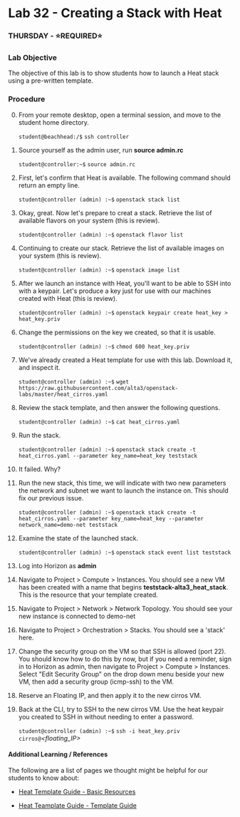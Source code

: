 # Lab 32 - Creating a Stack with Heat

### THURSDAY - &#x2B50;REQUIRED&#x2B50;

### Lab Objective

The objective of this lab is to show students how to launch a Heat stack using a pre-written template.

### Procedure

0. From your remote desktop, open a terminal session, and move to the student home directory.

    `student@beachhead:/$` `ssh controller`

0. Source yourself as the admin user, run **source admin.rc**

    `student@controller:~$` `source admin.rc`

0. First, let's confirm that Heat is available. The following command should return an empty line.

    `student@controller (admin) :~$` `openstack stack list`

0. Okay, great. Now let's prepare to creat a stack. Retrieve the list of available flavors on your system (this is review).

    `student@controller (admin) :~$` `openstack flavor list`
    
0. Continuing to create our stack. Retrieve the list of available images on your system (this is review).

    `student@controller (admin) :~$` `openstack image list`
    
0. After we launch an instance with Heat, you'll want to be able to SSH into with a keypair. Let's produce a key just for use with our machines created with Heat (this is review).

    `student@controller (admin) :~$` `openstack keypair create heat_key > heat_key.priv`
    
0. Change the permissions on the key we created, so that it is usable.

    `student@controller (admin) :~$` `chmod 600 heat_key.priv`

0. We've already created a Heat template for use with this lab. Download it, and inspect it.

    `student@controller (admin) :~$` `wget https://raw.githubusercontent.com/alta3/openstack-labs/master/heat_cirros.yaml`

0. Review the stack template, and then answer the following questions.

    `student@controller (admin) :~$` `cat heat_cirros.yaml`

0. Run the stack.
 
    `student@controller (admin) :~$` `openstack stack create -t heat_cirros.yaml --parameter key_name=heat_key teststack`
 
0. It failed. Why?
    
0. Run the new stack, this time, we will indicate with two new parameters the network and subnet we want to launch the instance on. This should fix our previous issue.

    `student@controller (admin) :~$` `openstack stack create -t heat_cirros.yaml --parameter key_name=heat_key --parameter network_name=demo-net teststack`

0. Examine the state of the launched stack.
 
    `student@controller (admin) :~$` `openstack stack event list teststack`

0. Log into Horizon as **admin**

0. Navigate to Project > Compute > Instances. You should see a new VM has been created with a name that begins **teststack-alta3_heat_stack**. This is the resource that your template created.

0. Navigate to Project > Network > Network Topology. You should see your new instance is connected to demo-net

0. Navigate to Project > Orchestration > Stacks. You should see a 'stack' here.

0. Change the security group on the VM so that SSH is allowed (port 22). You should know how to do this by now, but if you need a reminder, sign in to Horizon as admin, then navigate to Project > Compute > Instances. Select "Edit Security Group" on the drop down menu beside your new VM, then add a security group (icmp-ssh) to the VM.

0. Reserve an Floating IP, and then apply it to the new cirros VM.
    
0. Back at the CLI, try to SSH to the new cirros VM. Use the heat keypair you created to SSH in without needing to enter a password.
 
    `student@controller (admin) :~$` `ssh -i heat_key.priv cirros@`*<floating_IP>*
    
 
#### Additional Learning / References

The following are a list of pages we thought might be helpful for our students to know about:

* [Heat Template Guide - Basic Resources](https://docs.openstack.org/developer/heat/template_guide/basic_resources.html)

* [Heat Teamplate Guide - Template Guide](https://docs.openstack.org/developer/heat/template_guide/index.html)
